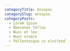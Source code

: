 ```yaml
---
categoryTitle: Ensayos
categorySlug: ensayos
categoryPosts:
  - Lorem Ipsum
  - Maecenas tellus
  - Nunc et leo
  - Nunc ornare
  - Pellentesque in eleifend
---
```

